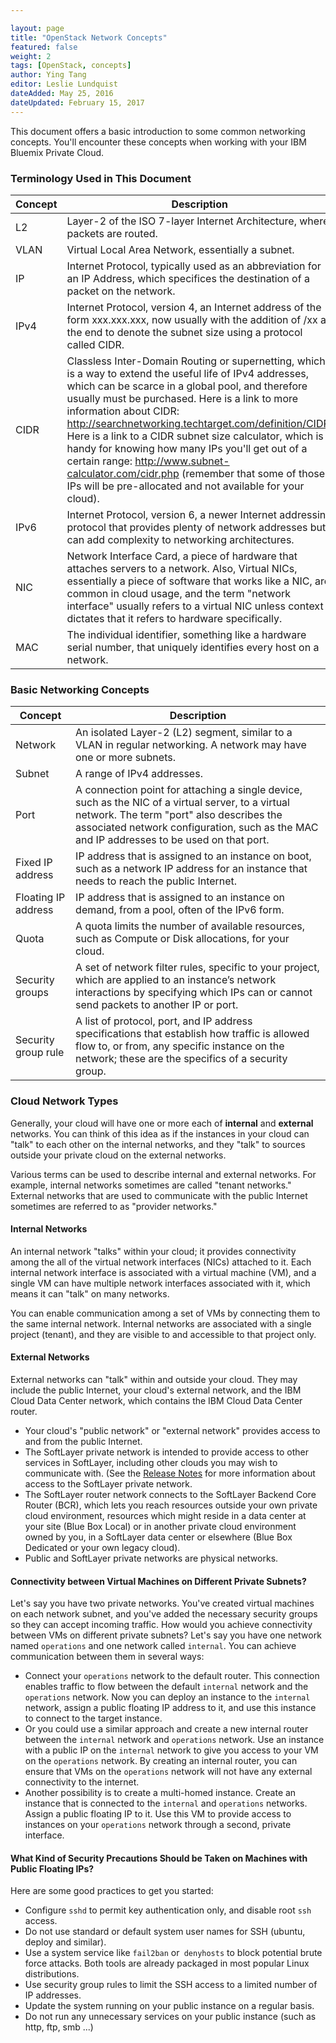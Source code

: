 ```yaml
--- 

layout: page 
title: "OpenStack Network Concepts" 
featured: false 
weight: 2
tags: [OpenStack, concepts] 
author: Ying Tang
editor: Leslie Lundquist
dateAdded: May 25, 2016
dateUpdated: February 15, 2017
--- 
```


This document offers a basic introduction to some common networking concepts. You'll encounter these concepts when working with your IBM Bluemix Private Cloud.
 
### Terminology Used in This Document

| **Concept**          | **Description**                                                                                                                                   																		 |
|----------------------|---------------------------------------------------------------------------------------------------------------------------------------------------------------------------------| 
|L2       |Layer-2 of the ISO 7-layer Internet Architecture, where packets are routed. |
|VLAN     | Virtual Local Area Network, essentially a subnet. |
|IP       | Internet Protocol, typically used as an abbreviation for an IP Address, which specifices the destination of a packet on the network. |
|IPv4     |Internet Protocol, version 4, an Internet address of the form xxx.xxx.xxx, now usually with the addition of /xx at the end to denote the subnet size using a protocol called CIDR. |
|CIDR     | Classless Inter-Domain Routing or supernetting, which is a way to extend the useful life of IPv4 addresses, which can be scarce in a global pool, and therefore usually must be purchased. Here is a link to more information about CIDR: http://searchnetworking.techtarget.com/definition/CIDR. Here is a link to a CIDR subnet size calculator, which is handy for knowing how many IPs you'll get out of a certain range: http://www.subnet-calculator.com/cidr.php (remember that some of those IPs will be pre-allocated and not available for your cloud).|
|IPv6     | Internet Protocol, version 6, a newer Internet addressing protocol that provides plenty of network addresses but can add complexity to networking architectures.  |
|NIC      | Network Interface Card, a piece of hardware that attaches servers to a network. Also, Virtual NICs, essentially a piece of software that works like a NIC, are common in cloud usage, and the term "network interface" usually refers to a virtual NIC unless context dictates that it refers to hardware specifically.|
|MAC      | The individual identifier, something like a hardware serial number, that uniquely identifies every host on a network. |


### Basic Networking Concepts

| **Concept**          | **Description**                                                                                                                                   																		 |
|----------------------|-----------------------------------------------------------------------------------------------------------------------------------------------------------------------------------------------------------------------------|
| Network              | An isolated Layer-2 (L2) segment, similar to a VLAN in regular networking. A network may have one or more subnets.                                     																			     |
| Subnet               | A range of IPv4 addresses.																																																	 |
| Port 	               | A connection point for attaching a single device, such as the NIC of a virtual server, to a virtual network. The term "port" also describes the associated network configuration, such as the MAC and IP addresses to be used on that port. |
| Fixed IP address     | IP address that is assigned to an instance on boot, such as a network IP address for an instance that needs to reach the public Internet.																											                     |
| Floating IP address  | IP address that is assigned to an instance on demand, from a pool, often of the IPv6 form.																																										 |
| Quota                | A quota limits the number of available resources, such as Compute or Disk allocations, for your cloud.																																											 |
| Security groups      | A set of network filter rules, specific to your project, which are applied to an instance’s network interactions by specifying which IPs can or cannot send packets to another IP or port.																														 |
| Security group rule  | A list of protocol, port, and IP address specifications that establish how traffic is allowed flow to, or from, any specific instance on the network; these are the specifics of a security group.																										 |

### Cloud Network Types

Generally, your cloud will have one or more each of **internal** and **external** networks. You can think of this idea as if the instances in your cloud can "talk" to each other on the internal networks, and they "talk" to sources outside your private cloud on the external networks.

Various terms can be used to describe internal and external networks. For example, internal networks sometimes are called "tenant networks." External networks that are used to communicate with the public Internet sometimes are referred to as "provider networks."

#### Internal Networks

An internal network "talks" within your cloud; it provides connectivity among the all of the virtual network interfaces (NICs) attached to it. Each internal network interface is associated with a virtual machine (VM), and a single VM can have multiple network interfaces associated with it, which means it can "talk" on many networks. 
 
You can enable communication among a set of VMs by connecting them to the same internal network. Internal networks are associated with a single project (tenant), and they are visible to and accessible to that project only. 
 
#### External Networks

External networks can "talk" within and outside your cloud. They may include the public Internet, your cloud's external network, and the IBM Cloud Data Center network, which contains the IBM Cloud Data Center router.

* Your cloud's "public network" or "external network" provides access to and from the public Internet. 
* The SoftLayer private network is intended to provide access to other services in SoftLayer, including other clouds you may wish to communicate with. (See the [Release Notes](http://ibm-blue-box-help.github.io/help-documentation/gettingstarted/commontech/release_notes_for_customers/) for more information about access to the SoftLayer private network. 
* The SoftLayer router network connects to the SoftLayer Backend Core Router (BCR), which lets you reach resources outside your own private cloud environment, resources which might reside in a data center at your site (Blue Box Local) or in another private cloud environment owned by you, in a SoftLayer data center or elsewhere (Blue Box Dedicated or your own legacy cloud). 
* Public and SoftLayer private networks are physical networks.

#### Connectivity between Virtual Machines on Different Private Subnets?

Let's say you have two private networks. You've created virtual machines on each network subnet, and you've added the necessary security groups so they can accept incoming traffic.  How would you achieve connectivity between VMs on different private subnets?  Let's say you have one network named `operations` and one network called `internal`.  You can achieve communication between them in several ways:

* Connect your `operations` network to the default router. This connection enables traffic to flow between the default `internal` network and the `operations` network. Now you can deploy an instance to the `internal` network, assign a public floating IP address to it, and use this instance to connect to the target instance.
* Or you could use a similar approach and create a new internal router between the `internal` network and `operations` network. Use an instance with a public IP on the `internal` network to give you access to your VM on the `operations` network. By creating an internal router, you can ensure that VMs on the `operations` network will not have any external connectivity to the internet.
* Another possibility is to create a multi-homed instance. Create an instance that is connected to the `internal` and `operations` networks. Assign a public floating IP to it. Use this VM to provide access to instances on your `operations` network through a second, private interface.

#### What Kind of Security Precautions Should be Taken on Machines with Public Floating IPs?

Here are some good practices to get you started:

* Configure `sshd` to permit key authentication only, and disable root `ssh` access.
* Do not use standard or default system user names for SSH (ubuntu, deploy and similar).
* Use a system service like `fail2ban` or` denyhosts` to block potential brute force attacks.  Both tools are already packaged in most popular Linux distributions.
* Use security group rules to limit the SSH access to a limited number of IP addresses.
* Update the system running on your public instance on a regular basis.
* Do not run any unnecessary services on your public instance (such as http, ftp, smb ...)
